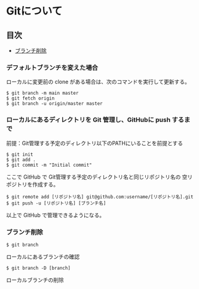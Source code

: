 # Gitについて

## 目次

- [ブランチ削除](.#%E3%83%96%E3%83%A9%E3%83%B3%E3%83%81%E5%89%8A%E9%99%A4)

### デフォルトブランチを変えた場合

ローカルに変更前の clone がある場合は、次のコマンドを実行して更新する。

```
$ git branch -m main master
$ git fetch origin
$ git branch -u origin/master master
```

### ローカルにあるディレクトリを Git 管理し、GitHubに push するまで

前提：Git管理する予定のディレクトリ以下のPATHにいることを前提とする

```
$ git init
$ git add .
$ git commit -m "Initial commit"
```

ここで GitHub で Git管理する予定のディレクトリ名と同じリポジトリ名の 空リポジトリを作成する。

```
$ git remote add [リポジトリ名] git@github.com:username/[リポジトリ名].git
$ git push -u [リポジトリ名] [ブランチ名]
```

以上で GitHub で管理できるようになる。

### ブランチ削除

```
$ git branch
```

ローカルにあるブランチの確認

```
$ git branch -D [branch]
```

ローカルブランチの削除


